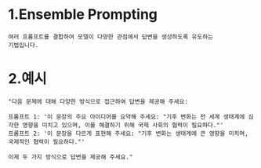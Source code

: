 # 1.Ensemble Prompting
    여러 프롬프트를 결합하여 모델이 다양한 관점에서 답변을 생성하도록 유도하는 
    기법입니다. 


# 2.예시
    "다음 문제에 대해 다양한 방식으로 접근하여 답변을 제공해 주세요:

    프롬프트 1: '이 문장의 주요 아이디어를 요약해 주세요: "기후 변화는 전 세계 생태계에 심각한 영향을 미치고 있으며, 이를 해결하기 위해 국제 사회의 협력이 필요하다."'
    프롬프트 2: '이 문장을 다르게 표현해 주세요: "기후 변화는 생태계에 큰 영향을 미치며, 국제적인 협력이 필요하다."'

    이제 두 가지 방식으로 답변을 제공해 주세요."